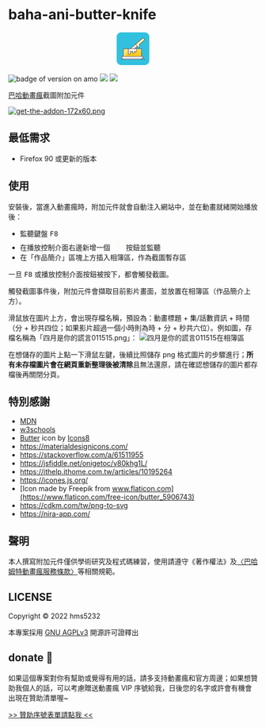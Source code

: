 # baha-ani-butter-knife

<p align="center"><img src="asset/icons8-butter-66.png" alt="logo" /></p>

![badge of version on amo](https://img.shields.io/amo/v/baha-ani-butter-knife?color=5bbfc9&style=flat-square)
[![](https://img.shields.io/github/v/release/hms5232/baha-ani-butter-knife?color=ec9f3e&include_prereleases&sort=semver&style=flat-square)](https://github.com/hms5232/baha-ani-butter-knife/releases)
![](https://img.shields.io/github/license/hms5232/baha-ani-butter-knife?color=e77d95&style=flat-square)

[巴哈動畫瘋](https://ani.gamer.com.tw/)截圖附加元件

[![get-the-addon-172x60.png](https://blog.mozilla.org/addons/files/2015/11/get-the-addon.png)](https://addons.mozilla.org/zh-TW/firefox/addon/baha-ani-butter-knife/)

## 最低需求
* Firefox 90 或更新的版本

## 使用
安裝後，當進入動畫瘋時，附加元件就會自動注入網站中，並在動畫就緒開始播放後：

* 監聽鍵盤 <kbd>F8</kbd>
* 在播放控制介面右邊新增一個 <svg version="1.1" id="a" xmlns="http://www.w3.org/2000/svg" xmlns:xlink="http://www.w3.org/1999/xlink" x="0px" y="0px" viewBox="0 0 512 512" style="enable-background:new 0 0 512 512;" xml:space="preserve" width="24" height="24">
        <g fill="#fbf7e9">
            <path d="M447.6,253.8c-2.5,6.9-6.6,12-14.2,13.2c-2.5,0.4-5.2,0.1-8.3,0.1c0,1.9,0,3.3,0,4.7c0,32.1,0.1,64.1,0,96.2
                c-0.1,20.3-13.5,36.3-33.2,39.6c-2.7,0.5-5.5,0.5-8.2,0.5c-92.6,0-185.1,0-277.7,0c-24.9,0-41.6-16.6-41.6-41.5
                c0-34.8-0.1-69.6,0-104.4c0-20.4,13.6-36.2,33.7-39.6c1.5-0.2,3-0.3,4.5-0.3c19.3,0,38.7,0,58,0c5.3,0,8.5,4.6,5.7,8.2
                c-1.3,1.6-4.2,2.8-6.3,2.8c-13.3,0.3-26.7,0.1-40,0.1c-5.6,0-11.2-0.1-16.8,0c-14.9,0.3-27.3,12.3-27.4,27.2
                c-0.2,36.3-0.2,72.6,0,108.9c0.1,14.7,12.1,27,26.6,27.1c24.3,0.3,48.7,0.1,73,0.1c0.5,0,1-0.1,1.9-0.3c0-1.5,0-2.9,0-4.4
                c0-17.1,0-34.2,0-51.3c0-1.4-0.4-3.1,0.3-4c1.3-1.7,3.1-4,4.9-4.2c1.8-0.1,4.1,1.8,5.4,3.4c0.9,1,0.6,3.1,0.6,4.7
                c0,17.1,0,34.2,0,51.3c0,1.5,0,2.9,0,4.6c7.6,0,14.8,0,22.3,0c0-32.3,0-64.5,0-97.3c-1.3,0.8-2.5,1.6-3.7,2.3
                c-15.7,10.1-31.7,19.3-49.8,24.3c-10.1,2.8-19.5,2.3-27.7-5c-10.5-9.3-11.6-25.4-2.4-36c0.9-1,1.9-2,2.8-3
                c56.7-56.7,113.5-113.4,170.1-170.2c6.6-6.7,14.3-9.5,23.4-7c15.1,4.1,21.3,22.3,12,34.9c-1.2,1.6-2.6,3-4,4.5
                c-14.3,14.3-28.6,28.6-42.9,42.9c-1,1-2.1,1.7-3.4,2.7c8.3,9.7,10.9,20.4,8.5,32.6c1.8,0,3.3,0,4.7,0c37.6,0,75.1-0.1,112.7,0
                c14.1,0,25.2,6.2,33.1,17.8c1.5,2.1,2.4,4.6,3.6,6.9C447.6,249.3,447.6,251.5,447.6,253.8z M413.9,267.2c-1.8,0-3.1,0-4.5,0
                c-37.8,0-75.6,0-113.4,0c-10.2,0-15.5-3.9-18.7-13.7c-2.4-7.5-7-13.2-13.9-16.9c-18.6-10-41.1,3.6-41.2,25
                c-0.2,44.1-0.1,88.3,0,132.4c0,0.8,0.2,1.7,0.3,2.8c1.3,0,2.4,0,3.5,0c52.8,0,105.5,0,158.3,0c17.7,0,29.6-11.9,29.6-29.5
                c0-25.1,0-50.1,0-75.2C413.9,284,413.9,275.9,413.9,267.2z M252.9,174.9c-0.3,0.3-1,0.9-1.7,1.6c-37.9,37.9-75.8,75.8-113.7,113.7
                c-0.7,0.7-1.4,1.4-2.1,2.2c-4,4.8-4.5,11.4-1.4,16.8c3,5.2,9,8.2,14.9,7c4.6-0.9,9.3-2.1,13.7-3.7c16.9-6.1,31.9-15.7,46.5-25.9
                c1-0.7,1.7-2.7,1.8-4.1c0.2-6.9,0-13.7,0.1-20.6c0.3-22.7,17.3-39.5,40-39.6c9.2,0,18.5-0.1,27.7,0.1c2.6,0,3.6-1,4-3.2
                c1.3-7.2,0.6-14.3-4.5-19.7C270.2,190.9,261.5,183.1,252.9,174.9z M279.7,233.5c3,6.1,6.1,12,8.7,18.1c1.4,3.2,3.6,4.4,6.9,4.4
                c44.6,0,89.3,0,133.9-0.2c2.1,0,4.8-1.4,6.3-3c2-2.1,0.6-4.7-0.9-6.8c-5.9-8.3-13.8-12.6-24.1-12.6c-42.8,0-85.5,0-128.3,0
                C281.2,233.5,280.1,233.5,279.7,233.5z M277.7,181.9c15.1-15.1,30.2-30.2,45.4-45.4c0.9-0.9,1.8-1.7,2.6-2.7
                c2.3-2.9,3.4-6.1,2.5-9.8c-1-4.2-3.5-7.2-7.7-8.4c-4.4-1.3-8.3-0.2-11.6,3.1c-15.3,15.4-30.7,30.7-46,46c-0.4,0.4-0.7,0.9-0.9,1.2
                C267.2,171.3,272.3,176.4,277.7,181.9z" fill="#fbf7e9"></path>
            <path d="M318.1,341.5c-10.3,7.6-22,2.9-25.7-5.8c-0.9-2.2-1.3-4.8-1.3-7.2c0-3,2-4.8,5-5c2.8-0.2,4.7,1.2,5.7,3.9
                c0.2,0.6,0.3,1.2,0.4,1.8c0.4,3,2,4.8,5.2,4.8c3.1,0,4.7-1.8,5.1-4.8c0.4-3.3,2-5.7,5.7-5.7c3.6,0,5.2,2.3,5.7,5.7
                c0.4,2.9,2,4.9,5.2,4.8c3.1,0,4.6-1.8,5.2-4.8c0.8-4.2,3.1-6.2,6.4-5.8c3.4,0.4,5.1,3.2,4.7,7.6c-1.1,11.1-14,17.8-24,12.4
                C320.2,342.9,319.2,342.2,318.1,341.5z" fill="#fbf7e9"></path>
            <path d="M384.8,322c0,3.6-1.8,6-5,6.4c-3,0.3-5.6-1.7-6.1-5.2c-0.5-3-1.7-5-4.9-5c-3.3,0-4.3,2.3-4.9,5.1c-0.7,3.6-3.1,5.5-6.2,5.1
                c-2.9-0.4-4.9-2.9-4.9-6.1c0-8.4,7.4-15.4,16.1-15.4C377.5,306.9,384.7,313.7,384.8,322z" fill="#fbf7e9"></path>
            <path d="M263.4,318.7c0-1.6-0.1-3.2,0-4.9c0.2-3.2,2.1-5.1,5.2-5.3c3.2-0.2,5.4,1.6,5.8,4.7c0.4,3.4,0.3,7,0.1,10.4
                c-0.3,3.2-3,5.3-5.9,4.9c-3.1-0.4-4.9-2.2-5.1-5.4C263.4,321.7,263.4,320.2,263.4,318.7z" fill="#fbf7e9"></path>
        </g>
    </svg> 按鈕並監聽
* 在「作品簡介」區塊上方插入相簿區，作為截圖暫存區

一旦 <kbd>F8</kbd> 或播放控制介面按鈕被按下，都會觸發截圖。

觸發截圖事件後，附加元件會擷取目前影片畫面，並放置在相簿區（作品簡介上方）。

滑鼠放在圖片上方，會出現存檔名稱，預設為：動畫標題 + 集/話數資訊 + 時間（分 + 秒共四位；如果影片超過一個小時則為時 + 分 + 秒共六位）。例如圖，存檔名稱為「四月是你的謊言011515.png」：
![四月是你的謊言011515在相簿區](https://i.imgur.com/vTJlUQs.png)

在想儲存的圖片上點一下滑鼠左鍵，後續比照儲存 png 格式圖片的步驟進行；**所有未存檔圖片會在網頁重新整理後被清除**且無法還原，請在確認想儲存的圖片都存檔後再關閉分頁。

## 特別感謝
* [MDN](https://developer.mozilla.org)
* [w3schools](w3schools.com)
* <a target="_blank" href="https://icons8.com/icon/IfXJmG4pVtC9/butter">Butter</a> icon by <a target="_blank" href="https://icons8.com">Icons8</a>
* https://materialdesignicons.com/
* https://stackoverflow.com/a/61511955
* https://jsfiddle.net/onigetoc/v80khg1L/
* https://ithelp.ithome.com.tw/articles/10195264
* https://icones.js.org/
* [Icon made by Freepik from www.flaticon.com](https://www.flaticon.com/free-icon/butter_5906743)
* https://cdkm.com/tw/png-to-svg
* https://nira-app.com/

## 聲明
本人撰寫附加元件僅供學術研究及程式碼練習，使用請遵守《著作權法》及[〈巴哈姆特動畫瘋服務條款〉](https://ani.gamer.com.tw/animeRule.php)等相關規範。

## LICENSE

Copyright © 2022 hms5232

本專案採用 [GNU AGPLv3](LICENSE) 開源許可證釋出

## donate 🎁
如果這個專案對你有幫助或覺得有用的話，請多支持動畫瘋和官方周邊；如果想贊助我個人的話，可以考慮贈送動畫瘋 VIP 序號給我，日後您的名字或許會有機會出現在贊助清單喔~

[>> 贊助序號表單請點我 <<](https://forms.gle/d6mvj4WtgXzgvdPb9)
